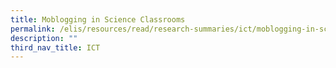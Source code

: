 ```yaml
---
title: Moblogging in Science Classrooms
permalink: /elis/resources/read/research-summaries/ict/moblogging-in-science-classrooms/
description: ""
third_nav_title: ICT
---
```

